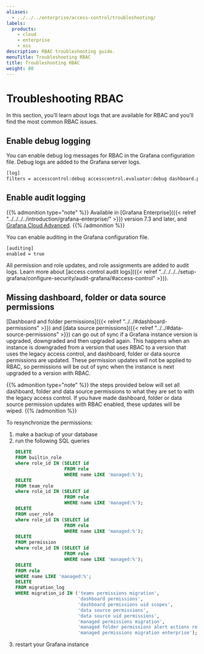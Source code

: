 ```yaml
---
aliases:
  - ../../../enterprise/access-control/troubleshooting/
labels:
  products:
    - cloud
    - enterprise
    - oss
description: RBAC troubleshooting guide.
menuTitle: Troubleshooting RBAC
title: Troubleshooting RBAC
weight: 80
---
```


# Troubleshooting RBAC

In this section, you’ll learn about logs that are available for RBAC and you’ll find the most common RBAC issues.

## Enable debug logging

You can enable debug log messages for RBAC in the Grafana configuration file. Debug logs are added to the Grafana server logs.

```bash
[log]
filters = accesscontrol:debug accesscontrol.evaluator:debug dashboard.permissions:debug
```

## Enable audit logging

{{% admonition type="note" %}}
Available in [Grafana Enterprise]({{< relref "../../../../introduction/grafana-enterprise/" >}}) version 7.3 and later, and [Grafana Cloud Advanced](/docs/grafana-cloud).
{{% /admonition %}}

You can enable auditing in the Grafana configuration file.

```bash
[auditing]
enabled = true
```

All permission and role updates, and role assignments are added to audit logs.
Learn more about [access control audit logs]({{< relref "../../../../setup-grafana/configure-security/audit-grafana/#access-control" >}}).

## Missing dashboard, folder or data source permissions

[Dashboard and folder permissions]({{< relref "../../#dashboard-permissions" >}}) and [data source permissions]({{< relref "../../#data-source-permissions" >}}) can go out of sync if a Grafana instance version is upgraded, downgraded and then upgraded again.
This happens when an instance is downgraded from a version that uses RBAC to a version that uses the legacy access control, and dashboard, folder or data source permissions are updated.
These permission updates will not be applied to RBAC, so permissions will be out of sync when the instance is next upgraded to a version with RBAC.

{{% admonition type="note" %}}
the steps provided below will set all dashboard, folder and data source permissions to what they are set to with the legacy access control.
If you have made dashboard, folder or data source permission updates with RBAC enabled, these updates will be wiped.
{{% /admonition %}}

To resynchronize the permissions:

1. make a backup of your database
1. run the following SQL queries
   ```sql
   DELETE
   FROM builtin_role
   where role_id IN (SELECT id
                     FROM role
                     WHERE name LIKE 'managed:%');
   DELETE
   FROM team_role
   where role_id IN (SELECT id
                     FROM role
                     WHERE name LIKE 'managed:%');
   DELETE
   FROM user_role
   where role_id IN (SELECT id
                     FROM role
                     WHERE name LIKE 'managed:%');
   DELETE
   FROM permission
   where role_id IN (SELECT id
                     FROM role
                     WHERE name LIKE 'managed:%');
   DELETE
   FROM role
   WHERE name LIKE 'managed:%';
   DELETE
   FROM migration_log
   WHERE migration_id IN ('teams permissions migration',
                          'dashboard permissions',
                          'dashboard permissions uid scopes',
                          'data source permissions',
                          'data source uid permissions',
                          'managed permissions migration',
                          'managed folder permissions alert actions repeated migration',
                          'managed permissions migration enterprise');
   ```
1. restart your Grafana instance
